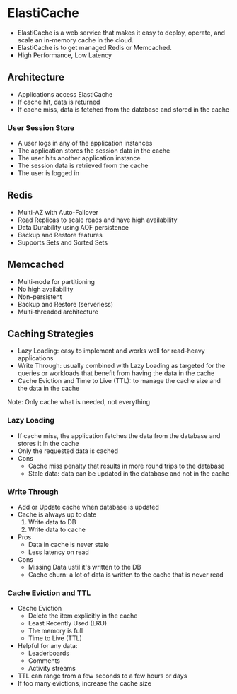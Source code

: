 # ElastiCache

- ElastiCache is a web service that makes it easy to deploy, operate, and scale an in-memory cache in the cloud.
- ElastiCache is to get managed Redis or Memcached.
- High Performance, Low Latency

## Architecture

- Applications access ElastiCache
- If cache hit, data is returned
- If cache miss, data is fetched from the database and stored in the cache

### User Session Store

- A user logs in any of the application instances
- The application stores the session data in the cache
- The user hits another application instance
- The session data is retrieved from the cache
- The user is logged in

## Redis

- Multi-AZ with Auto-Failover
- Read Replicas to scale reads and have high availability
- Data Durability using AOF persistence
- Backup and Restore features
- Supports Sets and Sorted Sets

## Memcached

- Multi-node for partitioning
- No high availability
- Non-persistent
- Backup and Restore (serverless)
- Multi-threaded architecture

## Caching Strategies

- Lazy Loading: easy to implement and works well for read-heavy applications
- Write Through: usually combined with Lazy Loading as targeted for the queries or workloads that benefit from having the data in the cache
- Cache Eviction and Time to Live (TTL): to manage the cache size and the data in the cache

Note: Only cache what is needed, not everything

### Lazy Loading

- If cache miss, the application fetches the data from the database and stores it in the cache
- Only the requested data is cached
- Cons
  - Cache miss penalty that results in more round trips to the database
  - Stale data: data can be updated in the database and not in the cache

### Write Through

- Add or Update cache when database is updated
- Cache is always up to date
  1. Write data to DB
  2. Write data to cache
- Pros
  - Data in cache is never stale
  - Less latency on read
- Cons
  - Missing Data ustil it's written to the DB
  - Cache churn: a lot of data is written to the cache that is never read

### Cache Eviction and TTL

- Cache Eviction
  - Delete the item explicitly in the cache
  - Least Recently Used (LRU)
  - The memory is full
  - Time to Live (TTL)
- Helpful for any data:
  - Leaderboards
  - Comments
  - Activity streams
- TTL can range from a few seconds to a few hours or days
- If too many evictions, increase the cache size
